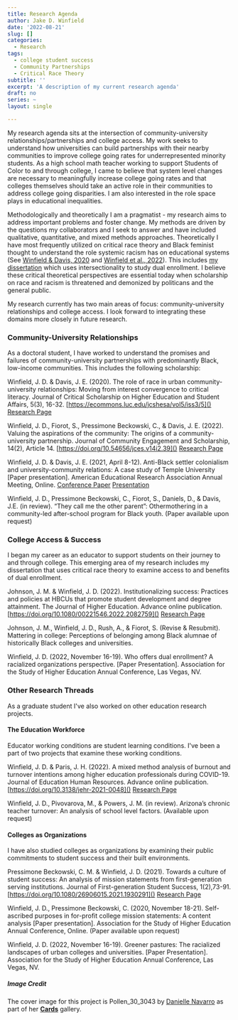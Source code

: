 ```yaml
---
title: Research Agenda
author: Jake D. Winfield
date: '2022-08-21'
slug: []
categories:
  - Research
tags:
  - college student success
  - Community Partnerships
  - Critical Race Theory
subtitle: ''
excerpt: 'A description of my current research agenda'
draft: no
series: ~
layout: single

---
```

My research agenda sits at the intersection of community-university relationships/partnerships and college access. My work seeks to understand how universities can build partnerships with their nearby communities to improve college going rates for underrepresented minority students. As a high school math teacher working to support Students of Color to and through college, I came to believe that system level changes are necessary to meaningfully increase college going rates and that colleges themselves should take an active role in their communities to address college going disparities. I am also interested in the role space plays in educational inequalities. 

Methodologically and theoretically I am a pragmatist - my research aims to address important problems and foster change. My methods are driven by the questions my collaborators and I seek to answer and have included qualitative, quantitative, and mixed methods approaches. Theoretically I have most frequently utilized on critical race theory and Black feminist thought to understand the role systemic racism has on educational systems (See [Winfield & Davis, 2020](https://jakedwinfield.com/blog/jcshesa-2020/) and [Winfield et al., 2022](https://jakedwinfield.com/blog/jces-2022/)). This includes [my dissertation](https://jakedwinfield.com/project/dissertation) which uses intersectionality to study dual enrollment. I believe these critical theoretical perspectives are essential today when scholarship on race and racism is threatened and demonized by politicans and the general public. 

My research currently has two main areas of focus: community-university relationships and college access. I look forward to integrating these domains more closely in future research. 

### Community-University Relationships
As a doctoral student, I have worked to understand the promises and failures of community-university partnerships with predominantly Black, low-income communities. This includes the following scholarship:

Winfield, J. D. & Davis, J. E. (2020). The role of race in urban community-university relationships: Moving from interest convergence to critical literacy. Journal of Critical Scholarship on Higher Education and Student Affairs, 5(3), 16-32. [https://ecommons.luc.edu/jcshesa/vol5/iss3/5]() [Research Page](https://jakedwinfield.com/blog/jcshesa-2020/)

Winfield, J. D., Fiorot, S., Pressimone Beckowski, C., & Davis, J. E. (2022). Valuing the aspirations of the community: The origins of a community-university partnership. Journal of Community Engagement and Scholarship, 14(2), Article 14. [https://doi.org/10.54656/jces.v14i2.39]() [Research Page](https://jakedwinfield.com/blog/jces-2022/)

Winfield, J. D. & Davis, J. E. (2021, April 8-12). Anti-Black settler colonialism and university-community relations: A case study of Temple University [Paper presentation]. American Educational Research Association Annual Meeting, Online. [Conference Paper](https://drive.google.com/file/d/1rSvUAD2q-37nD4tM3AMMJDFFdqvl6Q2q/view?usp=sharing) [Presentation](https://aera21-aera.ipostersessions.com/?s=D1-25-98-DD-61-79-05-3E-85-17-D6-D4-E2-BD-C5-91)

Winfield, J. D., Pressimone Beckowski, C., Fiorot, S., Daniels, D., & Davis, J.E. (in review). “They call me the other parent”: Othermothering in a community-led after-school program for Black youth. (Paper available upon request)

### College Access & Success
I began my career as an educator to support students on their journey to and through college. This emerging area of my research includes my dissertation that uses critical race theory to examine access to and benefits of dual enrollment. 

Johnson, J. M. & Winfield, J. D. (2022). Institutionalizing success: Practices and policies at HBCUs that promote student development and degree attainment. The Journal of Higher Education. Advance online publication. [https://doi.org/10.1080/00221546.2022.2082759]() [Research Page](https://jakedwinfield.com/blog/jhe-2022/)

Johnson, J. M., Winfield, J. D., Rush, A., & Fiorot, S. (Revise & Resubmit). Mattering in college: Perceptions of belonging among Black alumnae of historically Black colleges and universities. 

Winfield, J. D. (2022, November 16-19). Who offers dual enrollment? A racialized organizations perspective. [Paper Presentation]. Association for the Study of Higher Education Annual Conference, Las Vegas, NV.

### Other Research Threads

As a graduate student I've also worked on other education research projects. 

#### The Education Workforce
Educator working conditions are student learning conditions. I've been a part of two projects that examine these working conditions. 

Winfield, J. D. & Paris, J. H. (2022). A mixed method analysis of burnout and turnover intentions among higher education professionals during COVID-19.  Journal of Education Human Resources. Advance online publication. [https://doi.org/10.3138/jehr-2021-0048]() [Research Page](https://jakedwinfield.com/blog/covid-working-conditions/) 

Winfield, J. D., Pivovarova, M., & Powers, J. M. (in review). Arizona’s chronic teacher turnover: An analysis of school level factors. (Available upon request)

#### Colleges as Organizations
I have also studied colleges as organizations by examining their public commitments to student success and their built environments. 

Pressimone Beckowski, C. M. & Winfield, J. D. (2021). Towards a culture of student success: An analysis of mission statements from first-generation serving institutions. Journal of First-generation Student Success, 1(2),73-91. [https://doi.org/10.1080/26906015.2021.1930291]() [Research Page](https://jakedwinfield.com/blog/fgss-2021/)

Winfield, J. D., Pressimone Beckowski, C. (2020, November 18-21). Self-ascribed purposes in for-profit college mission statements: A content analysis [Paper presentation]. Association for the Study of Higher Education Annual Conference, Online. (Paper available upon request)

Winfield, J. D. (2022, November 16-19). Greener pastures: The racialized landscapes of urban colleges and universities. [Paper Presentation]. Association for the Study of Higher Education Annual Conference, Las Vegas, NV.

##### Image Credit
The cover image for this project is Pollen_30_3043 by [Danielle Navarro](https://twitter.com/djnavarro) as part of her [**Cards**](https://art.djnavarro.net/gallery/cards/) gallery.
